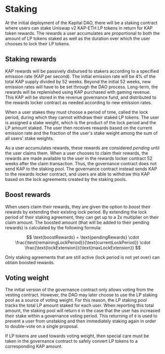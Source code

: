 # Staking

At the initial deployment of the Kapital DAO, there will be a staking contract where users can stake Uniswap v2 KAP-ETH LP tokens in return for KAP token rewards. The rewards a user accumulates are proportional to both the amount of LP tokens staked as well as the duration over which the user chooses to lock their LP tokens.

## Staking rewards

KAP rewards will be passively disbursed to stakers according to a specified emission rate (KAP per second). The initial emission rate will be 4% of the total KAP supply divided by 52 weeks. Beyond the initial 52 weeks, new emission rates will have to be set through the DAO process. Long-term, the rewards will be replenished using KAP purchased with gaming revenue. This KAP will be stored in the revenue governance fund, and distributed to the rewards locker contract as needed according to new emission rates.

When a user stakes they must choose a period of time, called the lock period, during which they cannot withdraw their staked LP tokens. The user is assigned a stake weight, which is the product of the lock period and the LP amount staked. The user then receives rewards based on the current emission rate and the fraction of the user's stake weight among the sum of all users' stake weights.

As a user accumulates rewards, these rewards are considered *pending* until the user claims them. When a user chooses to claim their rewards, the rewards are made available to the user in the rewards locker contract 52 weeks after the claim transaction. Thus, the governance contract does not send KAP to the staking pool. The governance contract instead sends KAP to the rewards locker contract, and users are able to withdraw this KAP based on the lock agreements created by the staking pools.

## Boost rewards

When users claim their rewards, they are given the option to *boost* their rewards by extending their existing lock period. By extending the lock period of their staking agreement, they can get up to a 2x multiplier on their claim amount. The boosted amount (that will be added to their pending rewards) is calculated by the following formula:

$$
\text{boostRewards} = 
            \text{pendingRewards} \cdot
            \frac{\text{remainingLockPeriod}}{\text{currentLockPeriod}} \cdot
            \frac{\text{lockExtension}}{\text{maxLockExtension}}
$$

Only staking agreements that are still active (lock period is not yet over) can obtain boosted rewards.

## Voting weight

The initial version of the governance contract only allows voting from the vesting contract. However, the DAO may later choose to use the LP staking pool as a source of voting weight. For this reason, the LP staking pool tracks the total LP amount staked for each user. When reporting this total amount, the staking pool will return `0` in the case that the user has increased their stake within a governance voting period. This returning of `0` is used to prevent a user from unstaking and then immediately staking again in order to double-vote on a single proposal.

If LP tokens are used towards voting weight, then special care must be taken in the governance contract to safely convert LP tokens to a corresponding KAP amount.
